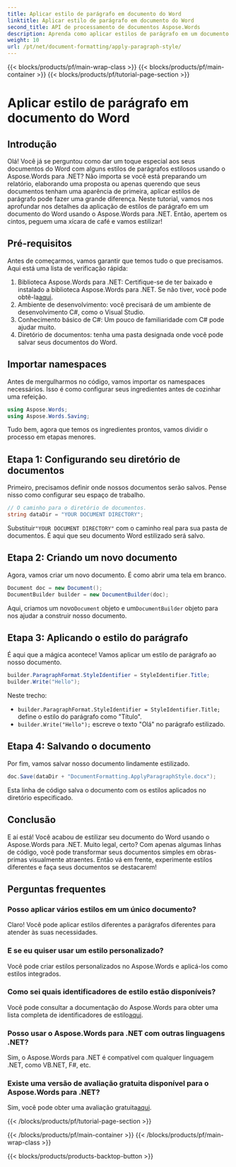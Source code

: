 ```yaml
---
title: Aplicar estilo de parágrafo em documento do Word
linktitle: Aplicar estilo de parágrafo em documento do Word
second_title: API de processamento de documentos Aspose.Words
description: Aprenda como aplicar estilos de parágrafo em um documento do Word usando o Aspose.Words para .NET. Siga nosso guia passo a passo para um documento profissional e polido.
weight: 10
url: /pt/net/document-formatting/apply-paragraph-style/
---
```


{{< blocks/products/pf/main-wrap-class >}}
{{< blocks/products/pf/main-container >}}
{{< blocks/products/pf/tutorial-page-section >}}

# Aplicar estilo de parágrafo em documento do Word

## Introdução

Olá! Você já se perguntou como dar um toque especial aos seus documentos do Word com alguns estilos de parágrafos estilosos usando o Aspose.Words para .NET? Não importa se você está preparando um relatório, elaborando uma proposta ou apenas querendo que seus documentos tenham uma aparência de primeira, aplicar estilos de parágrafo pode fazer uma grande diferença. Neste tutorial, vamos nos aprofundar nos detalhes da aplicação de estilos de parágrafo em um documento do Word usando o Aspose.Words para .NET. Então, apertem os cintos, peguem uma xícara de café e vamos estilizar!

## Pré-requisitos

Antes de começarmos, vamos garantir que temos tudo o que precisamos. Aqui está uma lista de verificação rápida:

1.  Biblioteca Aspose.Words para .NET: Certifique-se de ter baixado e instalado a biblioteca Aspose.Words para .NET. Se não tiver, você pode obtê-la[aqui](https://releases.aspose.com/words/net/).
2. Ambiente de desenvolvimento: você precisará de um ambiente de desenvolvimento C#, como o Visual Studio.
3. Conhecimento básico de C#: Um pouco de familiaridade com C# pode ajudar muito.
4. Diretório de documentos: tenha uma pasta designada onde você pode salvar seus documentos do Word.

## Importar namespaces

Antes de mergulharmos no código, vamos importar os namespaces necessários. Isso é como configurar seus ingredientes antes de cozinhar uma refeição.

```csharp
using Aspose.Words;
using Aspose.Words.Saving;
```

Tudo bem, agora que temos os ingredientes prontos, vamos dividir o processo em etapas menores.

## Etapa 1: Configurando seu diretório de documentos

Primeiro, precisamos definir onde nossos documentos serão salvos. Pense nisso como configurar seu espaço de trabalho.

```csharp
// O caminho para o diretório de documentos.
string dataDir = "YOUR DOCUMENT DIRECTORY";
```

 Substituir`"YOUR DOCUMENT DIRECTORY"` com o caminho real para sua pasta de documentos. É aqui que seu documento Word estilizado será salvo.

## Etapa 2: Criando um novo documento

Agora, vamos criar um novo documento. É como abrir uma tela em branco.

```csharp
Document doc = new Document();
DocumentBuilder builder = new DocumentBuilder(doc);
```

 Aqui, criamos um novo`Document` objeto e um`DocumentBuilder` objeto para nos ajudar a construir nosso documento.

## Etapa 3: Aplicando o estilo do parágrafo

É aqui que a mágica acontece! Vamos aplicar um estilo de parágrafo ao nosso documento.

```csharp
builder.ParagraphFormat.StyleIdentifier = StyleIdentifier.Title;
builder.Write("Hello");
```

Neste trecho:
- `builder.ParagraphFormat.StyleIdentifier = StyleIdentifier.Title;` define o estilo do parágrafo como "Título".
- `builder.Write("Hello");` escreve o texto "Olá" no parágrafo estilizado.

## Etapa 4: Salvando o documento

Por fim, vamos salvar nosso documento lindamente estilizado.

```csharp
doc.Save(dataDir + "DocumentFormatting.ApplyParagraphStyle.docx");
```

Esta linha de código salva o documento com os estilos aplicados no diretório especificado.

## Conclusão

E aí está! Você acabou de estilizar seu documento do Word usando o Aspose.Words para .NET. Muito legal, certo? Com apenas algumas linhas de código, você pode transformar seus documentos simples em obras-primas visualmente atraentes. Então vá em frente, experimente estilos diferentes e faça seus documentos se destacarem!

## Perguntas frequentes

### Posso aplicar vários estilos em um único documento?

Claro! Você pode aplicar estilos diferentes a parágrafos diferentes para atender às suas necessidades.

### E se eu quiser usar um estilo personalizado?

Você pode criar estilos personalizados no Aspose.Words e aplicá-los como estilos integrados.

### Como sei quais identificadores de estilo estão disponíveis?

 Você pode consultar a documentação do Aspose.Words para obter uma lista completa de identificadores de estilo[aqui](https://reference.aspose.com/words/net/).

### Posso usar o Aspose.Words para .NET com outras linguagens .NET?

Sim, o Aspose.Words para .NET é compatível com qualquer linguagem .NET, como VB.NET, F#, etc.

### Existe uma versão de avaliação gratuita disponível para o Aspose.Words para .NET?

 Sim, você pode obter uma avaliação gratuita[aqui](https://releases.aspose.com/).

{{< /blocks/products/pf/tutorial-page-section >}}

{{< /blocks/products/pf/main-container >}}
{{< /blocks/products/pf/main-wrap-class >}}

{{< blocks/products/products-backtop-button >}}

